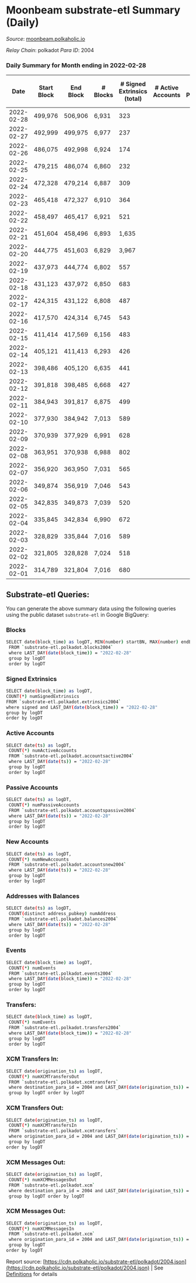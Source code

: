 # Moonbeam substrate-etl Summary (Daily)

_Source_: [moonbeam.polkaholic.io](https://moonbeam.polkaholic.io)

*Relay Chain*: polkadot
*Para ID*: 2004



### Daily Summary for Month ending in 2022-02-28


| Date | Start Block | End Block | # Blocks | # Signed Extrinsics (total) | # Active Accounts | # Passive | # New | # Addresses with Balances | # Events | # Transfers | # XCM Transfers In | # XCM Transfers Out | # XCM In | # XCM Out | Issues | 
| ---- | ----------- | --------- | -------- | --------------------------- | ----------------- | --------- | ----- | ------------------------- | -------- | ----------- | ------------------ | ------------------- | -------- | --------- | ------ |
| 2022-02-28 | 499,976 | 506,906 | 6,931 | 323 |  |  |  | 189,626 | 593,474 | 21,176 ($18,763,542.20) |   |   |  |  |  |
| 2022-02-27 | 492,999 | 499,975 | 6,977 | 237 |  |  |  |  | 692,427 | 24,962 ($20,339,459.66) |   |   |  |  |  |
| 2022-02-26 | 486,075 | 492,998 | 6,924 | 174 |  |  |  |  | 800,157 | 45,975 ($22,505,384.27) |   |   |  |  |  |
| 2022-02-25 | 479,215 | 486,074 | 6,860 | 232 |  |  |  |  | 681,427 | 36,699 ($22,052,295.69) |   |   |  |  |  |
| 2022-02-24 | 472,328 | 479,214 | 6,887 | 309 |  |  |  |  | 735,284 | 19,528 ($24,836,043.87) |   |   |  |  |  |
| 2022-02-23 | 465,418 | 472,327 | 6,910 | 364 |  |  |  |  | 667,473 | 19,833 ($20,854,300.62) |   |   |  |  |  |
| 2022-02-22 | 458,497 | 465,417 | 6,921 | 521 |  |  |  |  | 637,619 | 19,915 ($43,825,023.68) |   |   |  |  |  |
| 2022-02-21 | 451,604 | 458,496 | 6,893 | 1,635 |  |  |  |  | 957,938 | 33,306 ($223,141,842.24) |   |   |  |  |  |
| 2022-02-20 | 444,775 | 451,603 | 6,829 | 3,967 |  |  |  |  | 1,268,940 | 54,720 ($598,190,183.18) |   |   |  |  |  |
| 2022-02-19 | 437,973 | 444,774 | 6,802 | 557 |  |  |  |  | 531,453 | 13,686 ($13,959,833.22) |   |   |  |  |  |
| 2022-02-18 | 431,123 | 437,972 | 6,850 | 683 |  |  |  |  | 584,479 | 14,533 ($32,627,738.43) |   |   |  |  |  |
| 2022-02-17 | 424,315 | 431,122 | 6,808 | 487 |  |  |  |  | 459,690 | 12,807 ($14,116,592.83) |   |   |  |  |  |
| 2022-02-16 | 417,570 | 424,314 | 6,745 | 543 |  |  |  |  | 518,029 | 13,692 ($15,166,104.39) |   |   |  |  |  |
| 2022-02-15 | 411,414 | 417,569 | 6,156 | 483 |  |  |  |  | 531,551 | 15,312 ($69,933,839.43) |   |   |  |  |  |
| 2022-02-14 | 405,121 | 411,413 | 6,293 | 426 |  |  |  |  | 410,739 | 11,394 ($9,024,005.49) |   |   |  |  |  |
| 2022-02-13 | 398,486 | 405,120 | 6,635 | 441 |  |  |  |  | 439,222 | 11,373 ($12,190,559.23) |   |   |  |  |  |
| 2022-02-12 | 391,818 | 398,485 | 6,668 | 427 |  |  |  |  | 463,997 | 14,230 ($16,606,986.51) |   |   |  |  |  |
| 2022-02-11 | 384,943 | 391,817 | 6,875 | 499 |  |  |  |  | 496,810 | 13,542 ($16,857,893.57) |   |   |  |  |  |
| 2022-02-10 | 377,930 | 384,942 | 7,013 | 589 |  |  |  |  | 476,098 | 13,041 ($10,010,260.26) |   |   |  |  |  |
| 2022-02-09 | 370,939 | 377,929 | 6,991 | 628 |  |  |  |  | 460,439 | 18,003 ($11,988,486.09) |   |   |  |  |  |
| 2022-02-08 | 363,951 | 370,938 | 6,988 | 802 |  |  |  |  | 529,848 | 20,039 ($18,670,849.89) |   |   |  |  |  |
| 2022-02-07 | 356,920 | 363,950 | 7,031 | 565 |  |  |  |  | 516,617 | 16,110 ($18,832,702.94) |   |   |  |  |  |
| 2022-02-06 | 349,874 | 356,919 | 7,046 | 543 |  |  |  |  | 487,773 | 13,853 ($18,083,459.02) |   |   |  |  |  |
| 2022-02-05 | 342,835 | 349,873 | 7,039 | 520 |  |  |  |  | 471,357 | 13,120 ($20,210,040.17) |   |   |  |  |  |
| 2022-02-04 | 335,845 | 342,834 | 6,990 | 672 |  |  |  |  | 594,888 | 17,142 ($29,324,961.30) |   |   |  |  |  |
| 2022-02-03 | 328,829 | 335,844 | 7,016 | 589 |  |  |  |  | 448,977 | 13,756 ($12,422,796.59) |   |   |  |  |  |
| 2022-02-02 | 321,805 | 328,828 | 7,024 | 518 |  |  |  |  | 438,239 | 11,733 ($13,876,348.77) |   |   |  |  |  |
| 2022-02-01 | 314,789 | 321,804 | 7,016 | 680 |  |  |  |  | 472,962 | 13,706 ($66,961,882.37) |   |   |  |  |  |

## Substrate-etl Queries:
You can generate the above summary data using the following queries using the public dataset `substrate-etl` in Google BigQuery:

### Blocks
```bash
SELECT date(block_time) as logDT, MIN(number) startBN, MAX(number) endBN, COUNT(*) numBlocks 
 FROM `substrate-etl.polkadot.blocks2004`  
 where LAST_DAY(date(block_time)) = "2022-02-28" 
 group by logDT 
 order by logDT
```

### Signed Extrinsics
```bash
SELECT date(block_time) as logDT, 
COUNT(*) numSignedExtrinsics 
FROM `substrate-etl.polkadot.extrinsics2004`  
where signed and LAST_DAY(date(block_time)) = "2022-02-28" 
group by logDT 
order by logDT
```

### Active Accounts
```bash
SELECT date(ts) as logDT, 
 COUNT(*) numActiveAccounts 
 FROM `substrate-etl.polkadot.accountsactive2004` 
 where LAST_DAY(date(ts)) = "2022-02-28" 
 group by logDT 
 order by logDT
```

### Passive Accounts
```bash
SELECT date(ts) as logDT, 
 COUNT(*) numPassiveAccounts 
 FROM `substrate-etl.polkadot.accountspassive2004` 
 where LAST_DAY(date(ts)) = "2022-02-28" 
 group by logDT 
 order by logDT
```

### New Accounts
```bash
SELECT date(ts) as logDT, 
 COUNT(*) numNewAccounts 
 FROM `substrate-etl.polkadot.accountsnew2004` 
 where LAST_DAY(date(ts)) = "2022-02-28" 
 group by logDT
 order by logDT
```

### Addresses with Balances
```bash
SELECT date(ts) as logDT,
 COUNT(distinct address_pubkey) numAddress 
 FROM `substrate-etl.polkadot.balances2004` 
 where LAST_DAY(date(ts)) = "2022-02-28" 
 group by logDT 
 order by logDT
```

### Events
```bash
SELECT date(block_time) as logDT, 
 COUNT(*) numEvents 
 FROM `substrate-etl.polkadot.events2004` 
 where LAST_DAY(date(block_time)) = "2022-02-28" 
 group by logDT 
 order by logDT
```

### Transfers:
```bash
SELECT date(block_time) as logDT, 
 COUNT(*) numEvents 
 FROM `substrate-etl.polkadot.transfers2004` 
 where LAST_DAY(date(block_time)) = "2022-02-28" 
 group by logDT 
 order by logDT
```

### XCM Transfers In:
```bash
SELECT date(origination_ts) as logDT, 
 COUNT(*) numXCMTransfersOut 
 FROM `substrate-etl.polkadot.xcmtransfers` 
 where destination_para_id = 2004 and LAST_DAY(date(origination_ts)) = "2022-02-28" 
 group by logDT order by logDT
```

### XCM Transfers Out:
```bash
SELECT date(origination_ts) as logDT, 
 COUNT(*) numXCMTransfersIn 
 FROM `substrate-etl.polkadot.xcmtransfers` 
 where origination_para_id = 2004 and LAST_DAY(date(origination_ts)) = "2022-02-28" 
 group by logDT 
order by logDT
```

### XCM Messages Out:
```bash
SELECT date(origination_ts) as logDT, 
 COUNT(*) numXCMMessagesOut 
 FROM `substrate-etl.polkadot.xcm` 
 where destination_para_id = 2004 and LAST_DAY(date(origination_ts)) = "2022-02-28" 
 group by logDT order by logDT
```

### XCM Messages Out:
```bash
SELECT date(origination_ts) as logDT, 
 COUNT(*) numXCMMessagesIn 
 FROM `substrate-etl.polkadot.xcm` 
 where origination_para_id = 2004 and LAST_DAY(date(origination_ts)) = "2022-02-28" 
 group by logDT 
order by logDT
```


Report source: [https://cdn.polkaholic.io/substrate-etl/polkadot/2004.json](https://cdn.polkaholic.io/substrate-etl/polkadot/2004.json) | See [Definitions](/DEFINITIONS.md) for details
